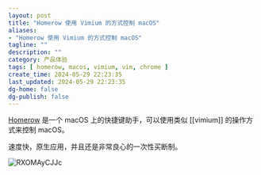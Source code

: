 ```yaml
---
layout: post
title: "Homerow 使用 Vimium 的方式控制 macOS"
aliases:
- "Homerow 使用 Vimium 的方式控制 macOS"
tagline: ""
description: ""
category: 产品体验
tags: [ homerow, macos, vimium, vim, chrome ]
create_time: 2024-05-29 22:23:35
last_updated: 2024-05-29 22:23:35
dg-home: false
dg-publish: false
---
```


[Homerow](https://www.homerow.app/) 是一个 macOS 上的快捷键助手，可以使用类似 [[vimium]] 的操作方式来控制 macOS。

速度快，原生应用，并且还是非常良心的一次性买断制。

![RXOMAyCJJc](https://pic.einverne.info/images/RXOMAyCJJc.png)

